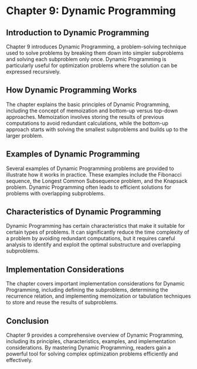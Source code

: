 # Chapter 9: Dynamic Programming

## Introduction to Dynamic Programming

Chapter 9 introduces Dynamic Programming, a problem-solving technique used to solve problems by breaking them down into simpler subproblems and solving each subproblem only once. Dynamic Programming is particularly useful for optimization problems where the solution can be expressed recursively.

## How Dynamic Programming Works

The chapter explains the basic principles of Dynamic Programming, including the concept of memoization and bottom-up versus top-down approaches. Memoization involves storing the results of previous computations to avoid redundant calculations, while the bottom-up approach starts with solving the smallest subproblems and builds up to the larger problem.

## Examples of Dynamic Programming

Several examples of Dynamic Programming problems are provided to illustrate how it works in practice. These examples include the Fibonacci sequence, the Longest Common Subsequence problem, and the Knapsack problem. Dynamic Programming often leads to efficient solutions for problems with overlapping subproblems.

## Characteristics of Dynamic Programming

Dynamic Programming has certain characteristics that make it suitable for certain types of problems. It can significantly reduce the time complexity of a problem by avoiding redundant computations, but it requires careful analysis to identify and exploit the optimal substructure and overlapping subproblems.

## Implementation Considerations

The chapter covers important implementation considerations for Dynamic Programming, including defining the subproblems, determining the recurrence relation, and implementing memoization or tabulation techniques to store and reuse the results of subproblems.

## Conclusion

Chapter 9 provides a comprehensive overview of Dynamic Programming, including its principles, characteristics, examples, and implementation considerations. By mastering Dynamic Programming, readers gain a powerful tool for solving complex optimization problems efficiently and effectively.
